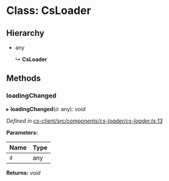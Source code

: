 # Class: CsLoader

## Hierarchy

* any

  ↳ **CsLoader**

## Methods

###  loadingChanged

▸ **loadingChanged**(`d`: any): *void*

*Defined in [cs-client/src/components/cs-loader/cs-loader.ts:13](https://github.com/TNOCS/csnext/blob/40018c3a/packages/cs-client/src/components/cs-loader/cs-loader.ts#L13)*

**Parameters:**

Name | Type |
------ | ------ |
`d` | any |

**Returns:** *void*
